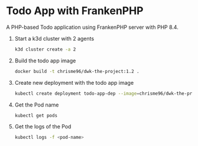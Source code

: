 # Todo App with FrankenPHP

A PHP-based Todo application using FrankenPHP server with PHP 8.4.

1. Start a k3d cluster with 2 agents
    ```bash
    k3d cluster create -a 2
    ```

2. Build the todo app image
    ```bash
    docker build -t chrisme96/dwk-the-project:1.2 .
    ```

3. Create new deployment with the todo app image
    ```bash
    kubectl create deployment todo-app-dep --image=chrisme96/dwk-the-project:1.2
    ```

4. Get the Pod name
    ```bash
    kubectl get pods
    ```

5. Get the logs of the Pod
    ```bash
    kubectl logs -f <pod-name>
    ```  